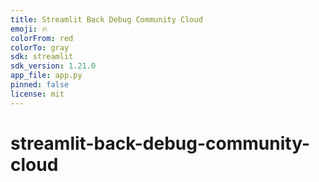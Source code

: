 ```yaml
---
title: Streamlit Back Debug Community Cloud
emoji: 🔥
colorFrom: red
colorTo: gray
sdk: streamlit
sdk_version: 1.21.0
app_file: app.py
pinned: false
license: mit
---
```


# streamlit-back-debug-community-cloud
